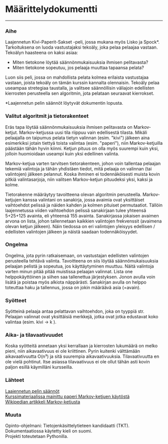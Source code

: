 # Määrittelydokumentti
---
### Aihe
Laajennetun Kivi-Paperit-Sakset -peli, jossa mukana myös Lisko ja Spock*. Tarkoituksena on luoda vastustajaksi tekoäly, joka pelaa pelaajaa vastaan. Tekoälyn haasteena on kaksi asiaa:

* Miten tietokone löytää säännönmukaisuuksia ihmisen pelitavasta?
* Miten tietokone sopeutuu, jos pelaaja muuttaa tapaansa pelata?

Luon siis peli, jossa on mahdollista pelata kolmea erilaista vastustajaa vastaan, joista tekoäly on tämän kurssin kannalta olennaisin. Tekoäly pelaa useampaa stretegiaa taustalla, ja valitsee säännöllisin väliajoin edellisten kierrosten perusteella sen algoritmin, jota pelataan seuraavat kierrokset. 

*Laajennetun pelin säännöt löytyvät dokumentin lopusta.

### Valitut algoritmit ja tietorakenteet
Eräs tapa löytää säännönmukaisuuksia ihmisen pelitavasta on Markov-ketjut. Markov-ketjussa uusi tila riippuu vain edellisestä tilasta. Mikäli pelaajalla on taipumus pelata tietyn valinnan (esim. "kivi") jälkeen aina esimerkiksi jotain tiettyä toista valintaa (esim. "paperi"), niin Markov-ketjuilla päästään tähän hyvin kiinni. Ketjun pituus on olla myös suurempi kuin yksi, jolloin huomioidaan useampi kuin yksi edellinen valinta. 

Markov-ketjua varten tarvitsen tietorakenteen, johon voin tallentaa pelaajan tekemiä valintoja ja tähän yhdistäen tiedot, mitä pelaaja on valinnan (tai valintojen) jälkeen pelannut. Koska ihminen ei todennäköisesti muista kovin pitkiä valintasarjoja, niin valitsen Markov-ketjun pituudeksi yksi, kaksi ja kolme. 

Tietorakenne määräytyy tavoitteena olevan algoritmin perusteella. Markov-ketjujen kanssa valintani on sanakirja, jossa avaimia ovat yksittäiset vaihtoehdot pelissä ja näiden kahden ja kolmen pituiset permutaatiot. Tällöin laajennetussa viiden vaihtoehdon pelissä sanakirjaan tulee yhteensä 5+25+125 avainta, eli yhteensä 155 avainta. Sanakirjassa jokaisen avaimen arvona on lista, johon tallennetaan kaikkien valintojen frekvenssit (avaimena olevan ketjun jälkeen). Näin tiedossa on eri valintojen yleisyys edellisen / edellisten valintojen jälkeen ja näistä saadaan todennäköisyydet.


### Ongelma
Ongelma, jota pyrin ratkaisemaan, on vastustajan edellisten valintojen perusteella tehtävä valinta. Tavoitteena on siis löytää säännömukaisuuksia pelaajan pelistä ja sopeutua, jos käyttäytyminen muuttuu. Näitä valintoja varten minun pitää pitää muistissa pelaajan valinnat. Lista one helppokäyttöinen ja siihen saa tallenettua järjestyksen. Jonon avulla voin lisätä ja poistaa myös alkiota näppärästi. Sanakirjan avulla on helppo toteuttaa haku ja tallennus, jossa on jokin määräävä asia (=avain).


### Syötteet
Syötteinä pelaaja antaa pelattavan vaihtoehdon, joka on tyyppiä str. Pelaajan valinnat ovat yksittäisiä merkkejä, jotka ovat jotka edustavat koko valintaa (esim. kivi -> k ).  


### Aika- ja tilavaativuudet
Koska syötteitä annetaan yksi kerrallaan ja kierrosten lukumäärä on melko pieni, niin aikavaativuus ei ole  kriittinen. Pyrin kuitenki välttämään aikavaativuutta O(n³) ja sitä suurempia aikavaativuuksia. Tilavaativuutta en ole vielä pohtinut. Itse asiassa tilavaativuus ei ole ollut tähän asti kovin paljon esillä käymilläni kursseilla. 


### Lähteet
[Laajennetun pelin säännöt](https://www.youtube.com/watch?v=x5Q6-wMx-K8) \
[Kurssimateriaalissa mainittu paperi Markov-ketjuen käytöstä](https://arxiv.org/pdf/2003.06769.pdf) \
[Wikipedian artikkeli Markov-ketjusta](https://en.wikipedia.org/wiki/Markov_chain)


### Muuta
Opinto-ohjelmani: Tietojenkäsittelytieteen kandidaatti (TKT). \
Dokumentaatiossa käytetty kieli on suomi. \
Projekti toteutetaan Pythonilla.
